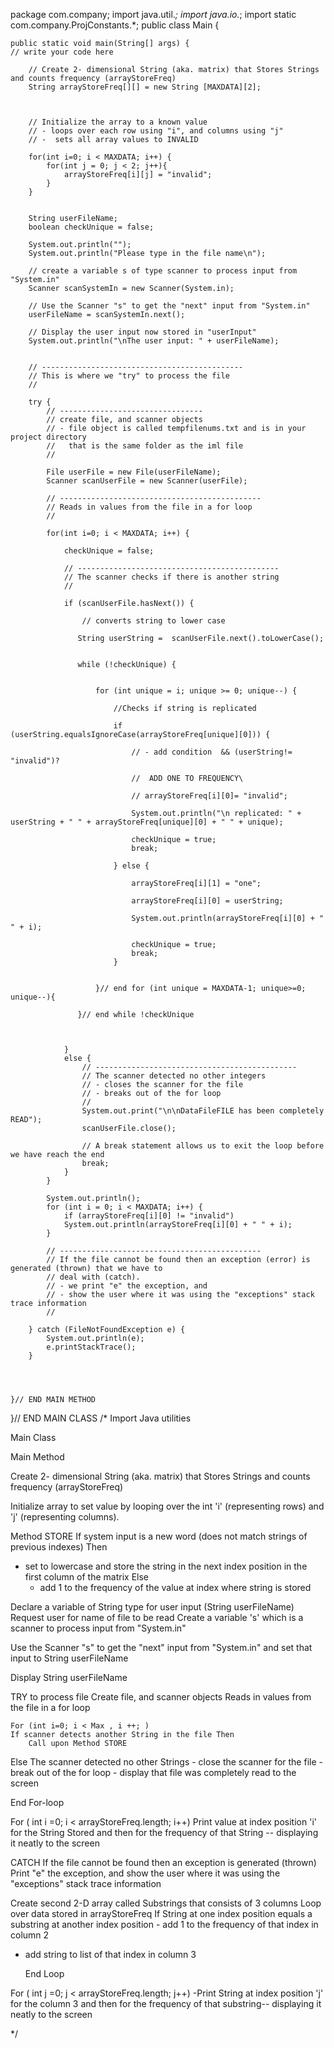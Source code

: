 package com.company;
import java.util.*;
import java.io.*;
import static com.company.ProjConstants.*;
public class Main {

    public static void main(String[] args) {
	// write your code here

        // Create 2- dimensional String (aka. matrix) that Stores Strings and counts frequency (arrayStoreFreq)
        String arrayStoreFreq[][] = new String [MAXDATA][2];



        // Initialize the array to a known value
        // - loops over each row using "i", and columns using "j"
        // -  sets all array values to INVALID

        for(int i=0; i < MAXDATA; i++) {
            for(int j = 0; j < 2; j++){
                arrayStoreFreq[i][j] = "invalid";
            }
        }


        String userFileName;
        boolean checkUnique = false;

        System.out.println("");
        System.out.println("Please type in the file name\n");

        // create a variable s of type scanner to process input from "System.in"
        Scanner scanSystemIn = new Scanner(System.in);

        // Use the Scanner "s" to get the "next" input from "System.in"
        userFileName = scanSystemIn.next();

        // Display the user input now stored in "userInput"
        System.out.println("\nThe user input: " + userFileName);


        // ---------------------------------------------
        // This is where we "try" to process the file
        //

        try {
            // --------------------------------
            // create file, and scanner objects
            // - file object is called tempfilenums.txt and is in your project directory
            //   that is the same folder as the iml file
            //

            File userFile = new File(userFileName);
            Scanner scanUserFile = new Scanner(userFile);

            // ---------------------------------------------
            // Reads in values from the file in a for loop
            //

            for(int i=0; i < MAXDATA; i++) {

                checkUnique = false;

                // ---------------------------------------------
                // The scanner checks if there is another string
                //

                if (scanUserFile.hasNext()) {

                    // converts string to lower case

                   String userString =  scanUserFile.next().toLowerCase();


                   while (!checkUnique) {


                       for (int unique = i; unique >= 0; unique--) {

                           //Checks if string is replicated

                           if (userString.equalsIgnoreCase(arrayStoreFreq[unique][0])) {

                               // - add condition  && (userString!= "invalid")?

                               //  ADD ONE TO FREQUENCY\

                               // arrayStoreFreq[i][0]= "invalid";

                               System.out.println("\n replicated: " + userString + " " + arrayStoreFreq[unique][0] + " " + unique);

                               checkUnique = true;
                               break;

                           } else {

                               arrayStoreFreq[i][1] = "one";

                               arrayStoreFreq[i][0] = userString;

                               System.out.println(arrayStoreFreq[i][0] + " " + i);

                               checkUnique = true;
                               break;
                           }


                       }// end for (int unique = MAXDATA-1; unique>=0; unique--){

                   }// end while !checkUnique



                }
                else {
                    // ---------------------------------------------
                    // The scanner detected no other integers
                    // - closes the scanner for the file
                    // - breaks out of the for loop
                    //
                    System.out.print("\n\nDataFileFILE has been completely READ");
                    scanUserFile.close();

                    // A break statement allows us to exit the loop before we have reach the end
                    break;
                }
            }

            System.out.println();
            for (int i = 0; i < MAXDATA; i++) {
                if (arrayStoreFreq[i][0] != "invalid")
                System.out.println(arrayStoreFreq[i][0] + " " + i);
            }

            // ---------------------------------------------
            // If the file cannot be found then an exception (error) is generated (thrown) that we have to
            // deal with (catch).
            // - we print "e" the exception, and
            // - show the user where it was using the "exceptions" stack trace information
            //

        } catch (FileNotFoundException e) {
            System.out.println(e);
            e.printStackTrace();
        }




    }// END MAIN METHOD
}// END MAIN CLASS
/*
Import Java utilities

Main Class

Main Method


Create 2- dimensional String (aka. matrix) that Stores Strings and counts frequency (arrayStoreFreq)

Initialize array to set value by looping over the int 'i' (representing rows) and 'j' (representing columns).

Method STORE
If system input is a new word (does not match strings of previous indexes) Then
-  set to lowercase and store the string in the next index position in the first column of the matrix
Else
   - add 1 to the frequency of the value at index where string is stored


Declare a variable of String type for user input (String userFileName)
Request user for name of file to be read
Create a variable 's' which is a scanner to process input from "System.in"

Use the Scanner "s" to get the "next" input from "System.in" and set that input to String userFileName

Display String userFileName


TRY to process file
 Create file, and scanner objects
 Reads in values from the file in a for loop

	For (int i=0; i < Max , i ++; )
	If scanner detects another String in the file Then
		Call upon Method STORE
Else The scanner detected no other Strings
       - close the scanner for the file
       - break out of the for loop
       - display that file was completely read to the screen

End For-loop

 For ( int i =0; i < arrayStoreFreq.length; i++)
Print value at index position 'i' for the String Stored and
then for the frequency of that String -- displaying it neatly to the screen

CATCH
  If the file cannot be found then an exception is generated (thrown)
  Print  "e" the exception, and show the user where it was using the "exceptions" stack trace information

Create second 2-D array called Substrings that consists of 3 columns
	Loop over data stored in arrayStoreFreq
		If String at one index position equals a substring at another index position
			- add 1 to the frequency of that index in column 2
- add string to list of that index in column 3

	End Loop


 For ( int j =0; j < arrayStoreFreq.length; j++)
-Print String at index position 'j' for the column 3 and then for the frequency of that substring-- displaying it neatly to the screen




 */
